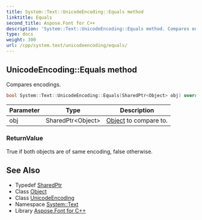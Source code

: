 ```yaml
---
title: System::Text::UnicodeEncoding::Equals method
linktitle: Equals
second_title: Aspose.Font for C++
description: 'System::Text::UnicodeEncoding::Equals method. Compares encodings in C++.'
type: docs
weight: 300
url: /cpp/system.text/unicodeencoding/equals/
---
```

## UnicodeEncoding::Equals method


Compares encodings.

```cpp
bool System::Text::UnicodeEncoding::Equals(SharedPtr<Object> obj) override
```


| Parameter | Type | Description |
| --- | --- | --- |
| obj | SharedPtr\<Object\> | [Object](../../../system/object/) to compare to. |

### ReturnValue

True if both objects are of same encoding, false otherwise.

## See Also

* Typedef [SharedPtr](../../../system/sharedptr/)
* Class [Object](../../../system/object/)
* Class [UnicodeEncoding](../)
* Namespace [System::Text](../../)
* Library [Aspose.Font for C++](../../../)
